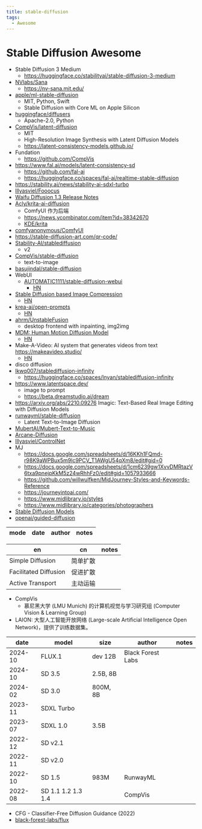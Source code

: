 ```yaml
---
title: stable-diffusion
tags:
  - Awesome
---
```


# Stable Diffusion Awesome

- Stable Diffusion 3 Medium
  - https://huggingface.co/stabilityai/stable-diffusion-3-medium
- [NVlabs/Sana](https://github.com/NVlabs/Sana)
  - https://nv-sana.mit.edu/
- [apple/ml-stable-diffusion](https://github.com/apple/ml-stable-diffusion)
  - MIT, Python, Swift
  - Stable Diffusion with Core ML on Apple Silicon
- [huggingface/diffusers](https://github.com/huggingface/diffusers)
  - Apache-2.0, Python
- [CompVis/latent-diffusion](https://github.com/CompVis/latent-diffusion)
  - MIT
  - High-Resolution Image Synthesis with Latent Diffusion Models
  - https://latent-consistency-models.github.io/
- Fundation
  - https://github.com/CompVis
- https://www.fal.ai/models/latent-consistency-sd
  - https://github.com/fal-ai
  - https://huggingface.co/spaces/fal-ai/realtime-stable-diffusion
- https://stability.ai/news/stability-ai-sdxl-turbo
- [lllyasviel/Fooocus](https://github.com/lllyasviel/Fooocus)
- [Waifu Diffusion 1.3 Release Notes](https://gist.github.com/harubaru/f727cedacae336d1f7877c4bbe2196e1)
- [Acly/krita-ai-diffusion](https://github.com/Acly/krita-ai-diffusion)
  - ComfyUI 作为后端
  - https://news.ycombinator.com/item?id=38342670
  - [KDE/krita](https://github.com/KDE/krita)
- [comfyanonymous/ComfyUI](https://github.com/comfyanonymous/ComfyUI)
- https://stable-diffusion-art.com/qr-code/
- [Stability-AI/stablediffusion](https://github.com/Stability-AI/stablediffusion)
  - v2
- [CompVis/stable-diffusion](https://github.com/CompVis/stable-diffusion)
  - text-to-image
- [basujindal/stable-diffusion](https://github.com/basujindal/stable-diffusion)
- WebUI
  - [AUTOMATIC1111/stable-diffusion-webui](https://github.com/AUTOMATIC1111/stable-diffusion-webui)
    - [HN](https://news.ycombinator.com/item?id=32784181)
- [Stable Diffusion based Image Compression](https://matthias-buehlmann.medium.com/stable-diffusion-based-image-compresssion-6f1f0a399202)
  - [HN](https://news.ycombinator.com/item?id=32907494)
- [krea-ai/open-prompts](https://github.com/krea-ai/open-prompts)
  - [HN](https://news.ycombinator.com/item?id=32943224)
- [ahrm/UnstableFusion](https://github.com/ahrm/UnstableFusion)
  - desktop frontend with inpainting, img2img
- [MDM: Human Motion Diffusion Model](https://guytevet.github.io/mdm-page/)
  - [HN](https://news.ycombinator.com/item?id=33029522)
- Make-A-Video: AI system that generates videos from text https://makeavideo.studio/
  - [HN](https://news.ycombinator.com/item?id=33020181)
- disco diffusion
- [lkwq007/stablediffusion-infinity](https://github.com/lkwq007/stablediffusion-infinity)
  - https://huggingface.co/spaces/lnyan/stablediffusion-infinity
- https://www.latentspace.dev/
  - image to prompt
  - https://beta.dreamstudio.ai/dream
- https://arxiv.org/abs/2210.09276
  Imagic: Text-Based Real Image Editing with Diffusion Models
- [runwayml/stable-diffusion](https://github.com/runwayml/stable-diffusion)
  - Latent Text-to-Image Diffusion
- [MubertAI/Mubert-Text-to-Music](https://github.com/MubertAI/Mubert-Text-to-Music)
- [Arcane-Diffusion](https://huggingface.co/nitrosocke/Arcane-Diffusion)
- [lllyasviel/ControlNet](https://github.com/lllyasviel/ControlNet)
- MJ
  - https://docs.google.com/spreadsheets/d/16KKh1FQmd-r98K9aWPBux5m9lc9PCV_T1AWgU54qXm8/edit#gid=0
  - https://docs.google.com/spreadsheets/d/1cm6239gw1XvvDMRtazV6txa9pnejpKkM5z24wRhhFz0/edit#gid=1057933666
  - https://github.com/willwulfken/MidJourney-Styles-and-Keywords-Reference
  - https://journeyintoai.com/
  - https://www.midlibrary.io/styles
  - https://www.midlibrary.io/categories/photographers
- [Stable Diffusion Models](https://cyberes.github.io/stable-diffusion-models/)
- [openai/guided-diffusion](https://github.com/openai/guided-diffusion)

| mode | date | author | notes |
| ---- | ---- | ------ | ----- |

| en                    | cn       | notes |
| --------------------- | -------- | ----- |
| Simple Diffusion      | 简单扩散 |
| Facilitated Diffusion | 促进扩散 |
| Active Transport      | 主动运输 |

- CompVis
  - 慕尼黑大学 (LMU Munich) 的计算机视觉与学习研究组 (Computer Vision & Learning Group)
- LAION: 大型人工智能开放网络 (Large-scale Artificial Intelligence Open Network)，提供了训练数据集。

| date    | model              | size     | author            | notes |
| ------- | ------------------ | -------- | ----------------- | ----- |
| 2024-10 | FLUX.1             | dev 12B  | Black Forest Labs |
| 2024-10 | SD 3.5             | 2.5B, 8B |
| 2024-02 | SD 3.0             | 800M, 8B |
| 2023-11 | SDXL Turbo         |          |
| 2023-07 | SDXL 1.0           | 3.5B     |
| 2022-12 | SD v2.1            |
| 2022-11 | SD v2.0            |          |
| 2022-10 | SD 1.5             | 983M     | RunwayML          |
| 2022-08 | SD 1.1 1.2 1.3 1.4 |          | CompVis           |

- CFG - Classifier-Free Diffusion Guidance (2022)
- [black-forest-labs/flux](https://github.com/black-forest-labs/flux)
